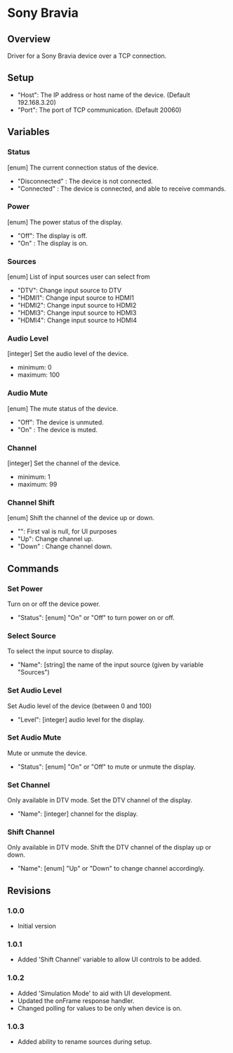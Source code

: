 # Sony Bravia

## Overview

Driver for a Sony Bravia device over a TCP connection.

## Setup

  - "Host": The IP address or host name of the device. (Default 192.168.3.20)
  - "Port": The port of TCP communication. (Default 20060)

## Variables

### Status

[enum] The current connection status of the device.
  - "Disconnected" : The device is not connected.
  - "Connected" : The device is connected, and able to receive commands.

### Power

[enum] The power status of the display.
  - "Off": The display is off.
  - "On" : The display is on.

### Sources

[enum] List of input sources user can select from
  - "DTV": Change input source to DTV
  - "HDMI1": Change input source to HDMI1
  - "HDMI2": Change input source to HDMI2
  - "HDMI3": Change input source to HDMI3
  - "HDMI4": Change input source to HDMI4

### Audio Level

[integer] Set the audio level of the device.
  - minimum: 0
  - maximum: 100

### Audio Mute

[enum] The mute status of the device.
  - "Off": The device is unmuted.
  - "On" : The device is muted.

### Channel

[integer] Set the channel of the device.
  - minimum: 1
  - maximum: 99

### Channel Shift

[enum] Shift the channel of the device up or down.
  - "": First val is null, for UI purposes
  - "Up": Change channel up.
  - "Down" : Change channel down.

## Commands

### Set Power
Turn on or off the device power.
  - "Status": [enum] "On" or "Off" to turn power on or off.

### Select Source
To select the input source to display.
  - "Name": [string] the name of the input source (given by variable "Sources")

### Set Audio Level
Set Audio level of the device (between 0 and 100)
  - "Level": [integer] audio level for the display.

### Set Audio Mute
Mute or unmute the device.
  - "Status": [enum] "On" or "Off" to mute or unmute the display.

### Set Channel
Only available in DTV mode. Set the DTV channel of the display.
  - "Name": [integer] channel for the display.

### Shift Channel
Only available in DTV mode. Shift the DTV channel of the display up or down.
  - "Name": [enum] "Up" or "Down" to change channel accordingly.

## Revisions

### 1.0.0
  - Initial version

### 1.0.1
  - Added 'Shift Channel' variable to allow UI controls to be added.

### 1.0.2
  - Added 'Simulation Mode' to aid with UI development.
  - Updated the onFrame response handler.
  - Changed polling for values to be only when device is on.

### 1.0.3
  - Added ability to rename sources during setup.

